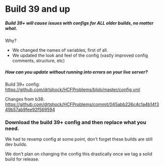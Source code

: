 # Build 39 and up

##### Build 39+ will cause issues with configs for ALL older builds, no matter what.

Why?
- We changed the names of variables, first of all.
- We updated the look and feel of the config (vastly improved config comments, structure, etc)

##### How can you update without running into errors on your live server?

Build 39+ config: https://github.com/drtshock/HCFProblems/blob/master/config.yml

Changes from b38: https://github.com/drtshock/HCFProblems/commit/045abb226c4c1a4b14f349b57ab9fee92f569594

### Download the build 39+ config and then replace what you need.

We had to revamp config at some point, don't forget these builds are still dev builds.

We don't plan on changing the config this drastically once we tag a solid build for release.

